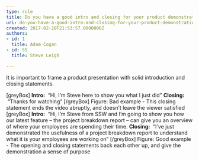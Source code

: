 ```yaml
---
type: rule
title: Do you have a good intro and closing for your product demonstrations?
uri: do-you-have-a-good-intro-and-closing-for-your-product-demonstrations
created: 2017-02-20T21:53:57.0000000Z
authors:
- id: 1
  title: Adam Cogan
- id: 55
  title: Steve Leigh

---
```


It is important to frame a product presentation with solid introduction and closing statements. 
 
[greyBox]
  **Intro:**  “Hi, I’m Steve here to show you what I just did”
 **Closing:**  “Thanks for watching” 
[/greyBox]
Figure: Bad example - This closing statement ends the video abruptly, and doesn’t leave the viewer satisfied
[greyBox]
  **Intro:**  “Hi, I’m Steve from SSW and I’m going to show you how our latest feature – the project breakdown report – can give you an overview of where your employees are spending their time.
 **Closing:**  “I’ve just demonstrated the usefulness of a project breakdown report to understand what it is your employees are working on” 
[/greyBox]
Figure: Good example - The opening and closing statements back each other up, and give the demonstration a sense of purpose
